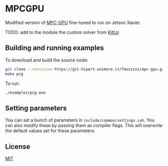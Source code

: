 # MPCGPU

Modified version of [MPC-GPU](https://github.com/A2R-Lab/MPCGPU) fine-tuned to run on Jetson Xavier.

TODO: add to the module the custom solver from [KittJr](https://git.hipert.unimore.it/F1-10/kitt_jr/-/tree/master/src/mpc/mpc?ref_type=heads).

## Building and running examples

To download and build the source code:

```bash
git clone --recursive https://git.hipert.unimore.it/fmuzzini/mpc-gpu.git
make pcg
```

To run:

```bash
./examples/pcg.exe
```

## Setting parameters

You can set a bunch of parameters in `include/common/settings.cuh`. You can also modify these by passing them as
compiler flags. This will overwrite the default values set for these parameters.

## License

[MIT](https://choosealicense.com/licenses/mit/)